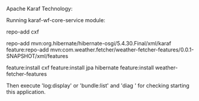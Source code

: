 Apache Karaf Technology:

Running karaf-wf-core-service module:

repo-add cxf

repo-add mvn:org.hibernate/hibernate-osgi/5.4.30.Final/xml/karaf
feature:repo-add mvn:com.weather.fetcher/weather-fetcher-features/0.0.1-SNAPSHOT/xml/features

feature:install cxf
feature:install jpa hibernate
feature:install weather-fetcher-features

Then execute 'log:display' or 'bundle:list' and 'diag <ID>' for checking starting this application.